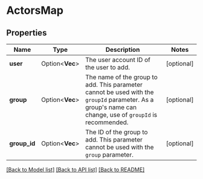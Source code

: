 # ActorsMap

## Properties

Name | Type | Description | Notes
------------ | ------------- | ------------- | -------------
**user** | Option<**Vec<String>**> | The user account ID of the user to add. | [optional]
**group** | Option<**Vec<String>**> | The name of the group to add. This parameter cannot be used with the `groupId` parameter. As a group's name can change, use of `groupId` is recommended. | [optional]
**group_id** | Option<**Vec<String>**> | The ID of the group to add. This parameter cannot be used with the `group` parameter. | [optional]

[[Back to Model list]](../README.md#documentation-for-models) [[Back to API list]](../README.md#documentation-for-api-endpoints) [[Back to README]](../README.md)


